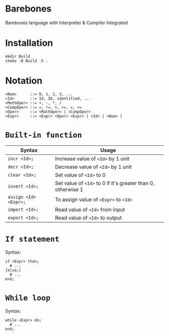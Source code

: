 # Barebones
Barebones language with Interpreter & Compiler Integrated

# Installation
```
mkdir Build
cmake -B Build -S .
```

# Notation
```
<Num>      ::= 0, 1, 2, 3, ...
<Id>       ::= Id, ID, identified, ...
<MathOper> ::= +, -, *, /
<CompOper> ::= =, !=, >, >=, <, <=
<Oper>     ::= <MathOper> | <CompOper>
<Expr>     ::= <Expr> <Oper> <Expr> | <Id> | <Num> | 
```

# `Built-in function`
| Syntax | Usage |
|-|-|
| `incr <Id>;`  | Increase value of `<Id>` by 1 unit |
| `decr <Id>;`  | Decrease value of `<Id>` by 1 unit |
| `clear <Id>;` | Set value of `<Id>` to 0 |
| `invert <Id>;` | Set value of `<Id>` to 0 if it's greater than 0, otherwise 1 |
| `assign <Id> <Expr>;` | To assign value of `<Expr>` to `<Id>` |
| `import <Id>;` | Read value of `<Id>` from input |
| `export <Id>;` | Read value of `<Id>` to output |

# `If statement`
Syntax:
```
if <Expr> then;
  # ...
[else;]
  # ...
end;
```

# `While loop`
Syntax:
```
while <Expr> do;
  # ...
end;
```
